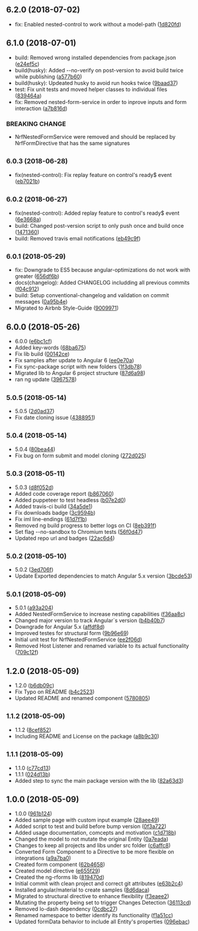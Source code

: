 <a name="6.2.0"></a>
## 6.2.0 (2018-07-02)

* fix: Enabled nested-control to work without a model-path ([1d820fd](https://github.com/webdev-tools/ng-nested-reactive-forms/commit/1d820fd))



<a name="6.1.0"></a>
## 6.1.0 (2018-07-01)

* build: Removed wrong installed dependencies from package.json ([e24ef5c](https://github.com/webdev-tools/ng-nested-reactive-forms/commit/e24ef5c))
* build(husky): Added --no-verify on post-version to avoid build twice while publishing ([a577b60](https://github.com/webdev-tools/ng-nested-reactive-forms/commit/a577b60))
* build(husky): Updeated husky to avoid run hooks twice ([9baad37](https://github.com/webdev-tools/ng-nested-reactive-forms/commit/9baad37))
* test: Fix unit tests and moved helper classes to individual files ([839464a](https://github.com/webdev-tools/ng-nested-reactive-forms/commit/839464a))
* fix: Removed nested-form-service in order to inprove inputs and form interaction ([a7b816d](https://github.com/webdev-tools/ng-nested-reactive-forms/commit/a7b816d))


### BREAKING CHANGE

* NrfNestedFormService were removed and should be replaced by NrfFormDirective that
has the same signatures


<a name="6.0.3"></a>
## <small>6.0.3 (2018-06-28)</small>

* fix(nested-control): Fix replay feature on control's ready$ event ([eb7021b](https://github.com/webdev-tools/ng-nested-reactive-forms/commit/eb7021b))



<a name="6.0.2"></a>
## <small>6.0.2 (2018-06-27)</small>

* fix(nested-control): Added replay feature to control's ready$ event ([6e3668a](https://github.com/webdev-tools/ng-nested-reactive-forms/commit/6e3668a))
* build: Changed post-version script to only push once and build once ([1471360](https://github.com/webdev-tools/ng-nested-reactive-forms/commit/1471360))
* build: Removed travis email notifications ([eb49c9f](https://github.com/webdev-tools/ng-nested-reactive-forms/commit/eb49c9f))



<a name="6.0.1"></a>
## <small>6.0.1 (2018-05-29)</small>

* fix: Downgrade to ES5 because angular-optimizations do not work with greater ([656df6b](https://github.com/webdev-tools/ng-nested-reactive-forms/commit/656df6b))
* docs(changelog): Added CHANGELOG includding all previous commits ([f04c912](https://github.com/webdev-tools/ng-nested-reactive-forms/commit/f04c912))
* build: Setup conventional-changelog and validation on commit messages ([0a95b4e](https://github.com/webdev-tools/ng-nested-reactive-forms/commit/0a95b4e))
* Migrated to Airbnb Style-Guide ([9009971](https://github.com/webdev-tools/ng-nested-reactive-forms/commit/9009971))



<a name="6.0.0"></a>
## 6.0.0 (2018-05-26)

* 6.0.0 ([e6bc1cf](https://github.com/webdev-tools/ng-nested-reactive-forms/commit/e6bc1cf))
* Added key-words ([68ba675](https://github.com/webdev-tools/ng-nested-reactive-forms/commit/68ba675))
* Fix lib build ([00142ce](https://github.com/webdev-tools/ng-nested-reactive-forms/commit/00142ce))
* Fix samples after update to Angular 6 ([ee0e70a](https://github.com/webdev-tools/ng-nested-reactive-forms/commit/ee0e70a))
* Fix sync-package script with new folders ([1f3db78](https://github.com/webdev-tools/ng-nested-reactive-forms/commit/1f3db78))
* Migrated lib to Angular 6 project structure ([87d6a98](https://github.com/webdev-tools/ng-nested-reactive-forms/commit/87d6a98))
* ran ng update ([3967578](https://github.com/webdev-tools/ng-nested-reactive-forms/commit/3967578))



<a name="5.0.5"></a>
## <small>5.0.5 (2018-05-14)</small>

* 5.0.5 ([2d0ad37](https://github.com/webdev-tools/ng-nested-reactive-forms/commit/2d0ad37))
* Fix date cloning issue ([4388951](https://github.com/webdev-tools/ng-nested-reactive-forms/commit/4388951))



<a name="5.0.4"></a>
## <small>5.0.4 (2018-05-14)</small>

* 5.0.4 ([80bea44](https://github.com/webdev-tools/ng-nested-reactive-forms/commit/80bea44))
* Fix bug on form submit and model cloning ([272d025](https://github.com/webdev-tools/ng-nested-reactive-forms/commit/272d025))



<a name="5.0.3"></a>
## <small>5.0.3 (2018-05-11)</small>

* 5.0.3 ([d8f052d](https://github.com/webdev-tools/ng-nested-reactive-forms/commit/d8f052d))
* Added code coverage report ([b867060](https://github.com/webdev-tools/ng-nested-reactive-forms/commit/b867060))
* Added puppeteer to test headless ([b07e2d0](https://github.com/webdev-tools/ng-nested-reactive-forms/commit/b07e2d0))
* Added travis-ci build ([34a5de1](https://github.com/webdev-tools/ng-nested-reactive-forms/commit/34a5de1))
* Fix downloads badge ([3c9594b](https://github.com/webdev-tools/ng-nested-reactive-forms/commit/3c9594b))
* Fix iml line-endings ([61d7f1b](https://github.com/webdev-tools/ng-nested-reactive-forms/commit/61d7f1b))
* Removed ng build progress to better logs on CI ([8eb391f](https://github.com/webdev-tools/ng-nested-reactive-forms/commit/8eb391f))
* Set flag --no-sandbox to Chromium tests ([56f0d47](https://github.com/webdev-tools/ng-nested-reactive-forms/commit/56f0d47))
* Updated repo url and badges ([22ac6d4](https://github.com/webdev-tools/ng-nested-reactive-forms/commit/22ac6d4))



<a name="5.0.2"></a>
## <small>5.0.2 (2018-05-10)</small>

* 5.0.2 ([3ed706f](https://github.com/webdev-tools/ng-nested-reactive-forms/commit/3ed706f))
* Update Exported dependencies to match Angular 5.x version ([3bcde53](https://github.com/webdev-tools/ng-nested-reactive-forms/commit/3bcde53))



<a name="5.0.1"></a>
## <small>5.0.1 (2018-05-09)</small>

* 5.0.1 ([a93a204](https://github.com/webdev-tools/ng-nested-reactive-forms/commit/a93a204))
* Added NestedFormService to increase nesting capabilities ([f36aa8c](https://github.com/webdev-tools/ng-nested-reactive-forms/commit/f36aa8c))
* Changed major version to track Angular`s version ([b4b40b7](https://github.com/webdev-tools/ng-nested-reactive-forms/commit/b4b40b7))
* Downgrade for Angular 5.x ([affdf8d](https://github.com/webdev-tools/ng-nested-reactive-forms/commit/affdf8d))
* Improved testes for structural form ([9b96e69](https://github.com/webdev-tools/ng-nested-reactive-forms/commit/9b96e69))
* Initial unit test for NrfNestedFormService ([ee2f06d](https://github.com/webdev-tools/ng-nested-reactive-forms/commit/ee2f06d))
* Removed Host Listener and renamed variable to its actual functionality ([709c12f](https://github.com/webdev-tools/ng-nested-reactive-forms/commit/709c12f))



<a name="1.2.0"></a>
## 1.2.0 (2018-05-09)

* 1.2.0 ([b6db09c](https://github.com/webdev-tools/ng-nested-reactive-forms/commit/b6db09c))
* Fix Typo on README ([b4c2523](https://github.com/webdev-tools/ng-nested-reactive-forms/commit/b4c2523))
* Updated README and renamed component ([5780805](https://github.com/webdev-tools/ng-nested-reactive-forms/commit/5780805))



<a name="1.1.2"></a>
## <small>1.1.2 (2018-05-09)</small>

* 1.1.2 ([8cef852](https://github.com/webdev-tools/ng-nested-reactive-forms/commit/8cef852))
* Including README and License on the package ([a8b9c30](https://github.com/webdev-tools/ng-nested-reactive-forms/commit/a8b9c30))



<a name="1.1.1"></a>
## <small>1.1.1 (2018-05-09)</small>

* 1.1.0 ([c77cd13](https://github.com/webdev-tools/ng-nested-reactive-forms/commit/c77cd13))
* 1.1.1 ([024d13b](https://github.com/webdev-tools/ng-nested-reactive-forms/commit/024d13b))
* Added step to sync the main package version with the lib ([82a63d3](https://github.com/webdev-tools/ng-nested-reactive-forms/commit/82a63d3))



<a name="1.0.0"></a>
## 1.0.0 (2018-05-09)

* 1.0.0 ([961b124](https://github.com/webdev-tools/ng-nested-reactive-forms/commit/961b124))
* Added sample page with custom input example ([28aee49](https://github.com/webdev-tools/ng-nested-reactive-forms/commit/28aee49))
* Added script to test and build before bump version ([0f3a722](https://github.com/webdev-tools/ng-nested-reactive-forms/commit/0f3a722))
* Added usage documentation, comcepts and motivation ([c1d718b](https://github.com/webdev-tools/ng-nested-reactive-forms/commit/c1d718b))
* Changed the model to not mutate the original Entity ([0a7eada](https://github.com/webdev-tools/ng-nested-reactive-forms/commit/0a7eada))
* Changes to keep all projects and libs under src folder ([c6affc8](https://github.com/webdev-tools/ng-nested-reactive-forms/commit/c6affc8))
* Converted Form Component to a Directive to be more flexible on integrations ([a9a7ba0](https://github.com/webdev-tools/ng-nested-reactive-forms/commit/a9a7ba0))
* Created form component ([62b4658](https://github.com/webdev-tools/ng-nested-reactive-forms/commit/62b4658))
* Created model directive ([e655f29](https://github.com/webdev-tools/ng-nested-reactive-forms/commit/e655f29))
* Created the ng-rforms lib ([819470d](https://github.com/webdev-tools/ng-nested-reactive-forms/commit/819470d))
* Initial commit with clean project and correct git attributes ([e63b2c4](https://github.com/webdev-tools/ng-nested-reactive-forms/commit/e63b2c4))
* Installed angular/material to create samples ([8d6daca](https://github.com/webdev-tools/ng-nested-reactive-forms/commit/8d6daca))
* Migrated to structural directive to enhance flexibility ([f3eaee2](https://github.com/webdev-tools/ng-nested-reactive-forms/commit/f3eaee2))
* Mutating the property being set to trigger Changes Detection ([36113cd](https://github.com/webdev-tools/ng-nested-reactive-forms/commit/36113cd))
* Removed lo-dash dependency ([0cdbc27](https://github.com/webdev-tools/ng-nested-reactive-forms/commit/0cdbc27))
* Renamed namespace to better identify its functionality ([f1a51cc](https://github.com/webdev-tools/ng-nested-reactive-forms/commit/f1a51cc))
* Updated formData behavior to include all Entity's properties ([096ebac](https://github.com/webdev-tools/ng-nested-reactive-forms/commit/096ebac))



